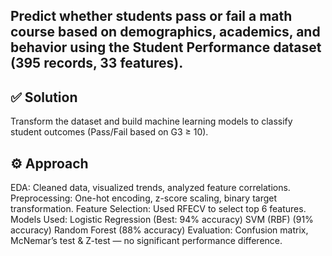 ## Predict whether students pass or fail a math course based on demographics, academics, and behavior using the Student Performance dataset (395 records, 33 features).

## ✅ Solution
Transform the dataset and build machine learning models to classify student outcomes (Pass/Fail based on G3 ≥ 10).

## ⚙️ Approach

EDA: Cleaned data, visualized trends, analyzed feature correlations.
Preprocessing: One-hot encoding, z-score scaling, binary target transformation.
Feature Selection: Used RFECV to select top 6 features.
Models Used:
Logistic Regression (Best: 94% accuracy)
SVM (RBF) (91% accuracy)
Random Forest (88% accuracy)
Evaluation: Confusion matrix, McNemar’s test & Z-test — no significant performance difference.
